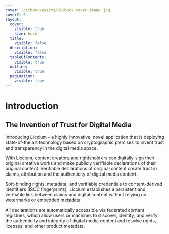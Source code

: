 ```yaml
---
cover: .gitbook/assets/Gitbook cover image.jpg
coverY: 0
layout:
  cover:
    visible: true
    size: hero
  title:
    visible: false
  description:
    visible: false
  tableOfContents:
    visible: true
  outline:
    visible: true
  pagination:
    visible: true
---
```


# Introduction

## The Invention of Trust for Digital Media

Introducing Liccium – a highly innovative, novel application that is deploying state-of-the art technology based on cryptographic premises to invent trust and transparency in the digital media space.

With Liccium, content creators and rightsholders can digitally sign their original creative works and make publicly verifiable declarations of their original content. Verifiable declarations of original content create trust in claims, attribution and the authenticity of digital media content.

Soft-binding rights, metadata, and verifiable credentials to content-derived identifiers (ISCC fingerprints), Liccium establishes a persistent and verifiable link between claims and digital content without relying on watermarks or embedded metadata.

All declarations are automatically accessible via federated content registries, which allow users or machines to discover, identify, and verify the authenticity and integrity of digital media content and resolve rights, licenses, and other product metadata.
